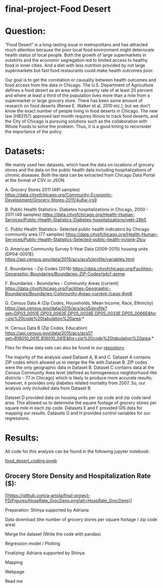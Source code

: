 # final-project-Food Desert

# Question:
“Food Desert” is a long-lasting issue in metropolitans and has attracted much attention because the poor local food environment might deteriorate health status of local people. Both the growth of large supermarkets in outskirts and the economic segregation led to limited access to healthy food in inner cities. And a diet with less nutrition provided by not large supermarkets but fast food restaurants could make health outcomes poor.

Our goal is to get the correlation or causality between health outcomes and food access from the data in Chicago. The U.S. Department of Agriculture defines a food desert as an area with a poverty rate of at least 20 percent and where at least a third of the population lives more than a mile from a supermarket or large grocery store. There has been some amount of research on food deserts (Renee E. Walker et al, 2010 etc.), but we don’t know the exact number of people living in food deserts in Chicago. The new law (HB3157) approved last month requires Illinois to track food deserts, and the City of Chicago is pursuing solutions such as the collaboration with Whole Foods to solve the problem. Thus, it is a good timing to reconsider the importance of the policy.


# Datasets:
We mainly used two datasets, which have the data on locations of grocery stores and the data on the public health data including hospitalizations of chronic diseases. Both the data can be extracted from Chicago Data Portal at the format of CSV or JSON.
     
A. Grocery Stores 2011 (491 samples)
https://data.cityofchicago.org/Community-Economic-Development/Grocery-Stores-2011/4u6w-irs9

B. Public Health Statistics- Diabetes hospitalizations in Chicago, 2000 - 2011 (49 samples)
https://data.cityofchicago.org/Health-Human-Services/Public-Health-Statistics-Diabetes-hospitalizations/vekt-28b5

C. Public Health Statistics- Selected public health indicators by Chicago community area (77 samples)
https://data.cityofchicago.org/Health-Human-Services/Public-Health-Statistics-Selected-public-health-in/iqnk-2tcu

D. American Community Survey 5-Year Data (2009-2015) housing units (DP04-0001E)
https://api.census.gov/data/2015/acs/acs5/profile/variables.html

E. Boundaries - Zip Codes (2016)
https://data.cityofchicago.org/Facilities-Geographic-Boundaries/Boundaries-ZIP-Codes/gdcf-axmw

F. Boundaries - Boundaries - Community Areas (current)
https://data.cityofchicago.org/Facilities-Geographic-Boundaries/Boundaries-Community-Areas-current-/cauq-8yn6

G. Census Data A (Zip Codes, Households, Mean Income, Race, Ethnicity)
https://api.census.gov/data/2015/acs/acs5/profile?get=DP03_0051E,DP03_0063E,DP05_0028E,DP05_0033E,DP05_0066E&for=zip%20code%20tabulation%20area:*

H. Census Data B (Zip Codes, Education)
https://api.census.gov/data/2015/acs/acs5?get=B16010_001E,B16010_041E&for=zip%20code%20tabulation%20area:*

Files for these data sets can also be found in our [repository](https://github.com/phobosgt3/final-project-FD).

The majority of the analysis used Dataset A, B and C. Dataset A contains ZIP codes which allowed us to merge the file with Dataset B. ZIP codes were the only geographic data in Dataset B. Dataset C contains data at the Census Community Area level (defined as homogeneous neighborhood-like districts - 77 in Chicago) which is likely to produce more accurate results; however, it provides only diabetes related mortality from 2007. So, our analysis only included data from Dataset B.

Dataset D provided data on housing units per zip code and zip code land area. This allowed us to determine the square footage of grocery stores per square mile in each zip code. Datasets E and F provided GIS data for mapping our results. Datasets G and H provided control variables for our regressions.


# Results:

All code for this analysis can be found in the following jupyter notebook:

[food_desert_coding.ipynb](https://github.com/phobosgt3/final-project-FD/blob/master/food_desert_coding.ipynb)


## Grocery Store Density and Hospitalization Rate ($):

[[https://github.com/a-artola/final-project-FD/Figures/HospRate_GrocDens.png|alt=HospRate_GrocDens]]

Preparation: Shinya supported by Adriana

Data download (the number of grocery stores per square footage / zip code area)

Merge the dataset (Write the code with pandas)

Regression model / Plotting


Finalizing: Adriana supported by Shinya

Mapping

Webpage

Read me
